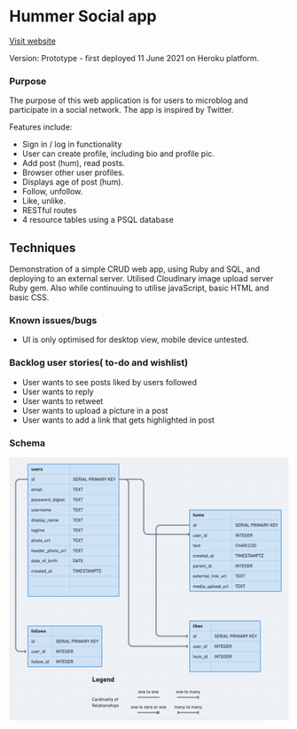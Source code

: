 # Hummer Social app

[Visit website](https://hummer-social.herokuapp.com/)

Version: Prototype - first deployed 11 June 2021 on Heroku platform.


### Purpose
The purpose of this web application is for users to microblog and participate in a social network. The app is inspired by Twitter. 

Features include:
- Sign in / log in functionality
- User can create profile, including bio and profile pic.
- Add post (hum), read posts.
- Browser other user profiles.
- Displays age of post (hum).
- Follow, unfollow.
- Like, unlike.
- RESTful routes
- 4 resource tables using a PSQL database

## Techniques
Demonstration of a simple CRUD web app, using Ruby and SQL, and deploying to an external server. Utilised Cloudinary image upload server Ruby gem. Also while continuuing to utilise javaScript, basic HTML and basic CSS.

### Known issues/bugs
- UI is only optimised for desktop view, mobile device untested.

### Backlog user stories( to-do and wishlist)
- User wants to see posts liked by users followed
- User wants to reply
- User wants to retweet
- User wants to upload a picture in a post
- User wants to add a link that gets highlighted in post

### Schema
![Entity Relationship Diagram](erd.png)